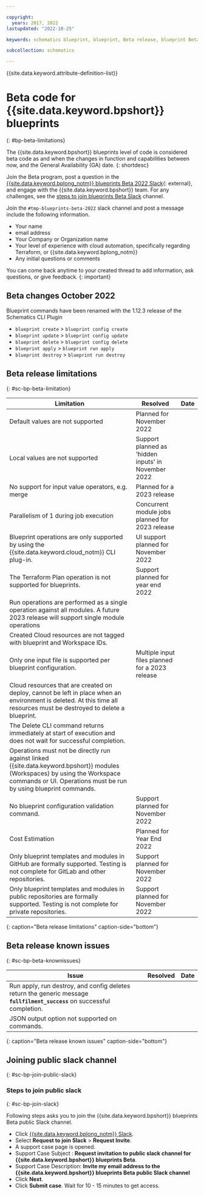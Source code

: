```yaml
---

copyright:
  years: 2017, 2022
lastupdated: "2022-10-25"

keywords: schematics blueprint, blueprint, Beta release, blueprint Beta release

subcollection: schematics

---
```


{{site.data.keyword.attribute-definition-list}}

# Beta code for {{site.data.keyword.bpshort}} blueprints
{: #bp-beta-limitations}

The {{site.data.keyword.bpshort}} blueprints level of code is considered beta code as and when the changes in function and capabilities between now, and the General Availability (GA) date.
{: shortdesc}

Join the Beta program, post a question in the [{{site.data.keyword.bplong_notm}} blueprints Beta 2022 Slack](https://ibm-cloud-schematics.slack.com/archives/C03MPHXKYRZ){: external}, and engage with the {{site.data.keyword.bpshort}} team. For any challenges, see the [steps to join blueprints Beta Slack](/docs/schematics?topic=schematics-bp-beta-limitations#sc-bp-join-public-slack) channel.

Join the `#tmp-blueprints-beta-2022` slack channel and post a message include the following information.

- Your name
- email address
- Your Company or Organization name
- Your level of experience with cloud automation, specifically regarding Terraform, or {{site.data.keyword.bplong_notm}}
- Any initial questions or comments

You can come back anytime to your created thread to add information, ask questions, or give feedback.
{: important}

## Beta changes October 2022
Blueprint commands have been renamed with the 1.12.3 release of the Schematics CLI Plugin 
- `blueprint create` > `blueprint config create`
- `blueprint update` > `blueprint config update`
- `blueprint delete` > `blueprint config delete`
- `blueprint apply` > `blueprint run apply`
- `blueprint destroy` > `blueprint run destroy` 


## Beta release limitations 
{: #sc-bp-beta-limitation}

|  Limitation | Resolved | Date |
| --- |--- | --- | 
| Default values are not supported | Planned for November 2022 | |
| Local values are not supported | Support planned as 'hidden inputs' in November 2022 | | 
| No support for input value operators, e.g. merge | Planned for a 2023 release | |
| Parallelism of 1 during job execution | Concurrent module jobs planned for 2023 release | |    
| Blueprint operations are only supported by using the {{site.data.keyword.cloud_notm}} CLI plug-in.  | UI support planned for November 2022 | | 
| The Terraform Plan operation is not supported for blueprints. | Support planned for year end 2022 | | 
| Run operations are performed as a single operation against all modules. A future 2023 release will support single module operations  | | | 
| Created Cloud resources are not tagged with blueprint and Workspace IDs. | | | 
| Only one input file is supported per blueprint configuration. | Multiple input files planned for a 2023 release | |
| Cloud resources that are created on deploy, cannot be left in place when an environment is deleted. At this time all resources must be destroyed to delete a blueprint.  | | |  
| The Delete CLI command returns immediately at start of execution and does not wait for successful completion. | | | 
| Operations must not be directly run against linked {{site.data.keyword.bpshort}} modules (Workspaces) by using the Workspace commands or UI. Operations must be run by using blueprint commands.    | | |
| No blueprint configuration validation command. | Support planned for November 2022 | | 
| Cost Estimation | Planned for Year End 2022 | | 
| Only blueprint templates and modules in GitHub are formally supported. Testing is not complete for GitLab and other repositories. | Support planned for November 2022 | | 
| Only blueprint templates and modules in public repositories are formally supported. Testing is not complete for private repositories. | Support planned for November 2022 | | 
{: caption="Beta release limitations" caption-side="bottom"}

## Beta release known issues 
{: #sc-bp-beta-knownissues}

| Issue | Resolved | Date |
| --- |--- | --- | 
| Run apply, run destroy, and config deletes return the generic message **`fullfilment_success`** on successful completion.  | | | 
| JSON output option not supported on commands.  | | |   
{: caption="Beta release known issues" caption-side="bottom"}

## Joining public slack channel
{: #sc-bp-join-public-slack}

### Steps to join public slack
{: #sc-bp-join-slack}

Following steps asks you to join the {{site.data.keyword.bpshort}} blueprints Beta public Slack channel.
- Click [{{site.data.keyword.bplong_notm}} Slack](https://cloud.ibm.com/schematics/slack).
- Select **Request to join Slack** > **Request Invite**.
- A support case page is opened.
- Support Case Subject : **Request invitation to public slack channel for {{site.data.keyword.bpshort}} blueprints Beta**.
- Support Case Description: **Invite my email address to the {{site.data.keyword.bpshort}} blueprints Beta public Slack channel**
- Click **Next**.
- Click **Submit case**. Wait for 10 - 15 minutes to get access.
